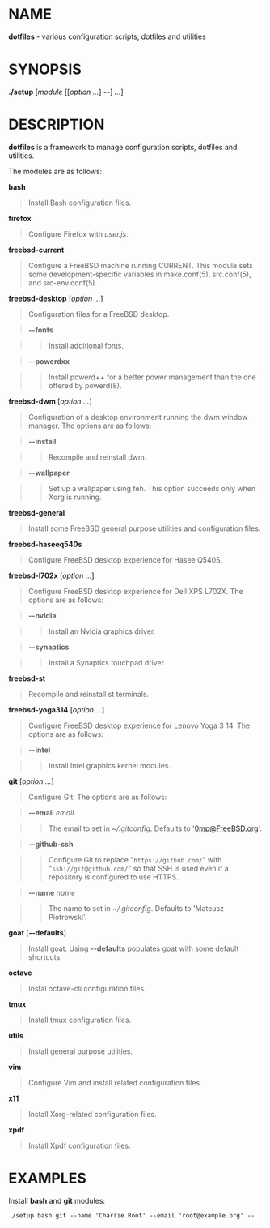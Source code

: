 # NAME

**dotfiles** - various configuration scripts, dotfiles and utilities

# SYNOPSIS

**./setup**
\[*module* \[\[*option ...*] **--**] *...*]

# DESCRIPTION

**dotfiles**
is a framework to manage configuration scripts, dotfiles and utilities.

The modules are as follows:

**bash**

> Install Bash
> configuration files.

**firefox**

> Configure Firefox with
> *user.js*.

**freebsd-current**

> Configure a
> FreeBSD
> machine running CURRENT.
> This module sets some development-specific variables in
> make.conf(5),
> src.conf(5),
> and
> src-env.conf(5).

**freebsd-desktop** \[*option ...*]

> Configuration files for a
> FreeBSD
> desktop.

> **--fonts**

> > Install additional fonts.

> **--powerdxx**

> > Install powerd++ for a better power management than the one offered by
> > powerd(8).

**freebsd-dwm** \[*option ...*]

> Configuration of a desktop environment running the dwm window manager.
> The options are as follows:

> **--install**

> > Recompile and reinstall dwm.

> **--wallpaper**

> > Set up a wallpaper using feh.
> > This option succeeds only when Xorg is running.

**freebsd-general**

> Install some
> FreeBSD
> general purpose utilities and configuration files.

**freebsd-haseeq540s**

> Configure
> FreeBSD
> desktop experience for Hasee Q540S.

**freebsd-l702x** \[*option ...*]

> Configure
> FreeBSD
> desktop experience for Dell XPS L702X.
> The options are as follows:

> **--nvidia**

> > Install an Nvidia graphics driver.

> **--synaptics**

> > Install a Synaptics touchpad driver.

**freebsd-st**

> Recompile and reinstall st terminals.

**freebsd-yoga314** \[*option ...*]

> Configure
> FreeBSD
> desktop experience for Lenovo Yoga 3 14.
> The options are as follows:

> **--intel**

> > Install Intel graphics kernel modules.

**git** \[*option ...*]

> Configure Git.
> The options are as follows:

> **--email** *email*

> > The email to set in
> > *~/.gitconfig*.
> > Defaults to
> > '0mp@FreeBSD.org'.

> **--github-ssh**

> > Configure Git to replace
> > "`https://github.com/`"
> > with
> > "`ssh://git@github.com/`"
> > so that SSH is used even if a repository is configured to use HTTPS.

> **--name** *name*

> > The name to set in
> > *~/.gitconfig*.
> > Defaults to
> > 'Mateusz Piotrowski'.

**goat** \[**--defaults**]

> Install goat.
> Using
> **--defaults**
> populates goat with some default shortcuts.

**octave**

> Instal octave-cli configuration files.

**tmux**

> Install tmux configuration files.

**utils**

> Install general purpose utilities.

**vim**

> Configure Vim and install related configuration files.

**x11**

> Install Xorg-related configuration files.

**xpdf**

> Install Xpdf configuration files.

# EXAMPLES

Install
**bash**
and
**git**
modules:

	./setup bash git --name 'Charlie Root' --email 'root@example.org' --

